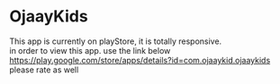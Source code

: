 # OjaayKids
This app is currently on playStore, it is totally responsive. <br>
 in order to view this app. use the link below<br>
 https://play.google.com/store/apps/details?id=com.ojaaykid.ojaaykids<br>
 please rate as well
